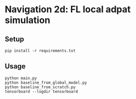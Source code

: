 # Navigation 2d: FL local adpat simulation

## Setup
```
pip install -r requirements.txt
```

## Usage
```
python main.py
python baseline_from_global_model.py
python baseline_from_scratch.py
tensorboard --logdir tensorboard
```
